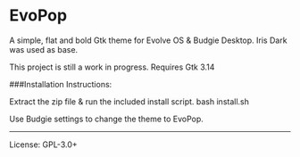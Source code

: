 EvoPop
====

A simple, flat and bold Gtk theme for Evolve OS & Budgie Desktop.
Iris Dark was used as base.

This project is still a work in progress.
Requires Gtk 3.14

###Installation Instructions:

Extract the zip file & run the included install script.
    bash install.sh

Use Budgie settings to change the theme to EvoPop.

---

License: GPL-3.0+
